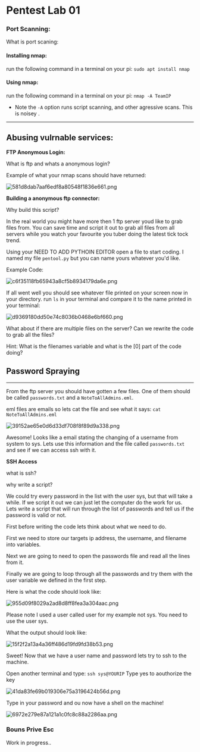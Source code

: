 # Pentest Lab 01

### Port Scanning:

What is port scaning:

#### Installing nmap:
run the following command in a terminal on your pi:
`sudo apt install nmap`

#### Using nmap:
run the following command in a terminal on your pi:
`nmap -A TeamIP`
 * Note the  ` -A ` option runs script scanning, and other agressive scans. This is noisey .
___
## Abusing vulrnable services:

**FTP Anonymous Login:**

What is ftp and whats a anonymous login?

Example of what your nmap scans should have returned:

![581d8dab7aaf6edf8a80548f1836e661.png](https://gitlab.com/main130/gencyber/-/raw/main/PenTestIntro/581d8dab7aaf6edf8a80548f1836e661.png)

**Building a anonymous ftp connector:**

Why build this script?

In the real world you might have more then 1 ftp server youd like to grab files from. You
can save time and script it out to grab all files from all servers while you watch your favourite you tuber doing the latest tick tock trend.

Using your NEED TO ADD PYTHOIN EDITOR open a file to start coding. I named my file ` pentool.py `  but you can name yours whatever you'd like.

Example Code:

![c6f35118fb65943a8cf5b8934179da6e.png](https://gitlab.com/main130/gencyber/-/raw/main/PenTestIntro/c6f35118fb65943a8cf5b8934179da6e.png)

If all went well you should see whatever file printed on your screen now in your directory.
run ` ls ` in your terminal and compare it to the name printed in your terminal:

![d9369180dd50e74c8036b0468e6bf660.png](https://gitlab.com/main130/gencyber/-/raw/main/PenTestIntro/d9369180dd50e74c8036b0468e6bf660.png)

What about if there are multiple files on the server? Can we rewrite the code to grab all the files?

Hint: What is the filenames variable and what is the [0] part of the code doing?
## Password Spraying
___
From the ftp server you should have gotten a few files. One of them should be called ` passwords.txt ` and a ` NoteToAllAdmins.eml `. 

eml files are emails so lets cat the file and see what it says:
` cat NoteToAllAdmins.eml `

![39152ae65e0d6d33df708f8f89d9a338.png](https://gitlab.com/main130/gencyber/-/raw/main/PenTestIntro/39152ae65e0d6d33df708f8f89d9a338.png)

Awesome! Looks like a email stating the changing of a username from system to sys. Lets use this information and the file called ` passwords.txt ` and see if we can access ssh with it.

**SSH Access**

what is ssh?

why write a script?

We could try every password in the list with the user sys, but that will take a while. If we script it out we can just let the computer do the work for us. Lets write a script that will run through the list of passwords and tell us if the password is valid or not.

First before writing the code lets think about what we need to do. 

First we need to store our targets ip address, the username, and filename into variables.

Next we are going to need to open the passwords file and read all the lines from it.

Finally we are going to loop through all the passwords and try them with the user variable we defined in the first step.

Here is what the code should look like:

![955d09f8029a2ad8d8ff8fea3a304aac.png](https://gitlab.com/main130/gencyber/-/raw/main/PenTestIntro/955d09f8029a2ad8d8ff8fea3a304aac.png)

Please note I used a user called user for my example not sys. You need to use the user sys.

What the output should look like:

![15f2f2a13a4a36ff486d19fd9fd38b53.png](https://gitlab.com/main130/gencyber/-/raw/main/PenTestIntro/15f2f2a13a4a36ff486d19fd9fd38b53.png)


Sweet! Now that we have a user name and password lets try to ssh to the machine.

Open another terminal and type:
` ssh sys@YOURIP `
Type yes to aouthorize the key

![41da83fe69b019306e75a3196424b56d.png](https://gitlab.com/main130/gencyber/-/raw/main/PenTestIntro/41da83fe69b019306e75a3196424b56d.png)

Type in your password and ou now have a shell on the machine!

![6972e279e87a121a1c0fc8c88a2286aa.png](https://gitlab.com/main130/gencyber/-/raw/main/PenTestIntro/6972e279e87a121a1c0fc8c88a2286aa.png)

### Bouns Prive Esc

Work in progress..
